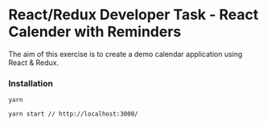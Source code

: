 # React/Redux Developer Task -  React Calender with Reminders

The aim of this exercise is to create a demo calendar application using React & Redux. 

### Installation

```
yarn

yarn start // http://localhost:3000/
```
